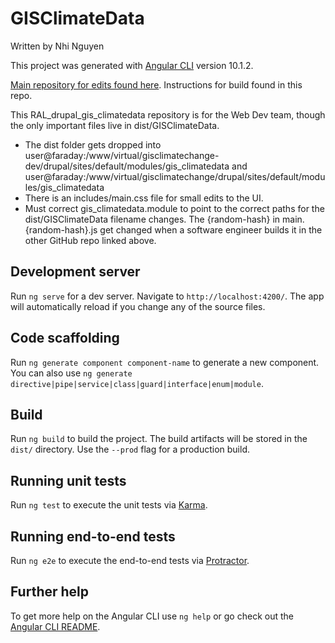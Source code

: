 # GISClimateData
Written by Nhi Nguyen

This project was generated with [Angular CLI](https://github.com/angular/angular-cli) version 10.1.2.

[Main repository for edits found here](https://github.com/NCAR/RAL_GIS_Data_Converter). Instructions for build found in this repo.

This RAL_drupal_gis_climatedata repository is for the Web Dev team, though the only important files live in dist/GISClimateData.
- The dist folder gets dropped into user@faraday:/www/virtual/gisclimatechange-dev/drupal/sites/default/modules/gis_climatedata and user@faraday:/www/virtual/gisclimatechange/drupal/sites/default/modules/gis_climatedata
- There is an includes/main.css file for small edits to the UI.
- Must correct gis_climatedata.module to point to the correct paths for the dist/GISClimateData filename changes. The {random-hash} in main.{random-hash}.js get changed when a software engineer builds it in the other GitHub repo linked above.


## Development server

Run `ng serve` for a dev server. Navigate to `http://localhost:4200/`. The app will automatically reload if you change any of the source files.

## Code scaffolding

Run `ng generate component component-name` to generate a new component. You can also use `ng generate directive|pipe|service|class|guard|interface|enum|module`.

## Build

Run `ng build` to build the project. The build artifacts will be stored in the `dist/` directory. Use the `--prod` flag for a production build.

## Running unit tests

Run `ng test` to execute the unit tests via [Karma](https://karma-runner.github.io).

## Running end-to-end tests

Run `ng e2e` to execute the end-to-end tests via [Protractor](http://www.protractortest.org/).

## Further help

To get more help on the Angular CLI use `ng help` or go check out the [Angular CLI README](https://github.com/angular/angular-cli/blob/master/README.md).
